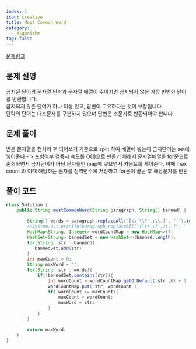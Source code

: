 ```yaml
---
index: 1
icon: creative
title: Most Common Word
category:
  - Algorithm
tag: false
---
```


[문제링크](https://leetcode.com/problems/most-common-word/)

## 문제 설명

금지된 단어의 문자열 단락과 문자열 배열이 주어지면 금지되지 않은 가장 빈번한 단어를 반환합니다.  
금지되지 않은 단어가 하나 이상 있고, 답변이 고유하다는 것이 보장됩니다.  
단락의 단어는 대소문자를 구분하지 않으며 답변은 소문자로 반환되어야 합니다.

## 문제 풀이

받은 문자열을 전처리 후 띄어쓰기 기준으로 split 하여 배열에 넣는다
금지단어는 set에 넣어준다 - > 포함여부 검증시 속도를 O(1)으로 만들기 위해서
문자열배열을 for문으로 순회하면서 금지단어가 아닌 문자들만 map에 넣으면서 카운트를 세어준다.
이때 max count 와 이때 해당하는 문자를 전역변수에 저장하고 for문이 끝난 후 해당문자를 반환

## 풀이 코드

```java
class Solution {
    public String mostCommonWord(String paragraph, String[] banned) {

        String[] words = paragraph.replaceAll("[\\!\\?',;\\.]", " ").toLowerCase().split("\\s+");
        //System.out.println(paragraph.replaceAll("[\\!\\?',;\\.]", " ").toLowerCase());
        HashMap<String, Integer> wordCountMap = new HashMap<>();
        HashSet<String> bannedSet = new HashSet<>(banned.length);
        for(String  str : banned){
           bannedSet.add(str);
        }
        int maxCount = 0;
        String maxWord = "";
        for(String  str : words){
            if(!bannedSet.contains(str)){
                int wordCount = wordCountMap.getOrDefault(str ,0) + 1 ;
                wordCountMap.put( str, wordCount );
                if( wordCount >= maxCount){
                    maxCount = wordCount;
                    maxWord = str;
                }
            }
        }

        return maxWord;
    }
}
```
